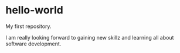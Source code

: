 # hello-world
My first repository.

I am really looking forward to gaining new skillz and learning all about software development.
